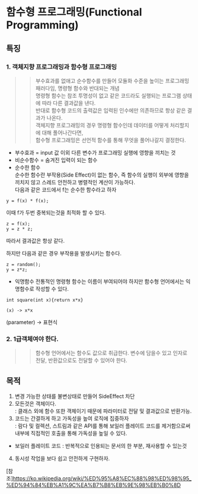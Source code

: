 # 함수형 프로그래밍(Functional Programming) 
   
   
## 특징  
###  1. 객체지향 프로그래밍과 함수형 프로그래밍   
>> 부수효과를 없애고 순수함수를 만들어 모듈화 수준을 높이는 프로그래밍 패러다임, 명령형 함수와 반대되는 개념  
명령형 함수는 참조 투명성이 없고 같은 코드라도 실행되는 프로그램 상태에 따라 다른 결과값을 낸다.  
반대로 함수형 코드의 출력값은 입력된 인수에만 의존하므로 항상 같은 결과가 나온다.    
객체지향 프로그래밍의 경우 명령형 함수인데 데이터를 어떻게 처리할지에 대해 풀어나간다면,    
함수형 프로그래밍은 선언적 함수를 통해 무엇을 풀어나갈지 결정한다.   
   
   
* 부수효과 = input 값 이외 다른 변수가 프로그래밍 실행에 영향을 끼치는 것
* 비순수함수 = 숨겨진 입력이 되는 함수  
* 순수한 함수   
순수한 함수란 부작용(Side Effect)이 없는 함수, 즉 함수의 실행이 외부에 영향을 끼치지 않고 스레드 안전하고 병렬적인 계산이 가능하다.  
다음과 같은 코드에서 f는 순수한 함수라고 하자
```   
y = f(x) * f(x);
```   
이때 f가 두번 중복되는것을 최적화 할 수 있다.   
```
z = f(x);
y = z * z;
```
따라서 결과값은 항상 같다.   
   
하지만  다음과 같은 경우 부작용을 발생시키는 함수다.   
```
z = random();
y = z*z;
```
   
   
* 익명함수
전통적인 명령형 함수는 이름이 부여되어야 하지만 함수형 언어에서는 익명함수로 작성할 수 있다.   
```
int square(int x){return x*x}   
   
(x) -> x*x
```
(parameter) -> 표현식   
      
    
###  2. 1급객체여야 한다.	
>> 함수형 언어에서는 함수도 값으로 취급한다. 변수에 담을수 있고 인자로 전달, 반환값으로도 전달할 수 있어야 한다.   
   
   
## 목적
1. 변경 가능한 상태를 불변상태로 만들어 SideEffect 차단   
2. 모든것은 객체이다.   
: 클래스 외에 함수 또한 객체이기 때문에 파라미터로 전달 및 결과값으로 반환가능.   
3. 코드는 간결하게 하고 가독성을 높여 로직에 집중하자   
: 람다 및 컬렉션, 스트림과 같은 API를 통해 보일러 플레이트 코드를 제거함으로써 내부에 직접적인 호출을 통해 가독성을 높일 수 있다.   
* 보일러 플레이트 코드 : 반복적으로 인용되는 문서의 한 부분, 재사용할 수 있는것     
4. 동시성 작업을 보다 쉽고 안전하게 구현하자.   
  
  
  
[참조]https://ko.wikipedia.org/wiki/%ED%95%A8%EC%88%98%ED%98%95_%ED%94%84%EB%A1%9C%EA%B7%B8%EB%9E%98%EB%B0%8D